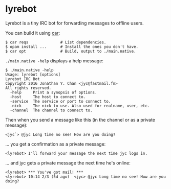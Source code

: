 # lyrebot

Lyrebot is a tiny IRC bot for forwarding messages to offline users.

You can build it using [car](https://github.com/jonathanyc/car):

    $ car reqs              # List dependencies.
    $ opam install ...      # Install the ones you don't have.
    $ car opt               # Build, output to ./main.native.

`./main.native -help` displays a help message:

    $ ./main.native -help
	Usage: lyrebot [options]
	Lyrebot IRC Bot
	Copyright 2016 Jonathan Y. Chan <jyc@fastmail.fm>
	All rights reserved.
	  -help     Print a synopsis of options.
	  -host     The host to connect to.
	  -service  The service or port to connect to.
	  -nick     The nick to use. Also used for realname, user, etc.
	  -channel  The channel to connect to.

Then when you send a message like this (in the channel or as a private message):

    <jyc`> @jyc Long time no see! How are you doing?

... you get a confirmation as a private message:

    <lyrebot> I'll forward your message the next time jyc logs in.

... and jyc gets a private message the next time he's online:

    <lyrebot> *** You've got mail! ***
    <lyrebot> 10:14 2/3 (5d ago)  <jyc> @jyc Long time no see! How are you doing?

